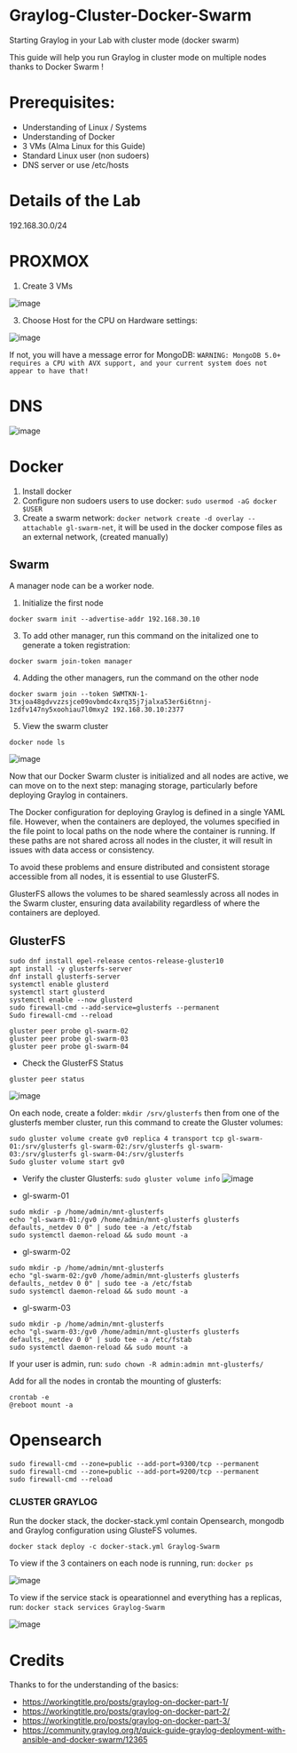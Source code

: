 # Graylog-Cluster-Docker-Swarm
Starting Graylog in your Lab with cluster mode (docker swarm)

This guide will help you run Graylog in cluster mode on multiple nodes thanks to Docker Swarm !

# Prerequisites:

- Understanding of Linux / Systems
- Understanding of Docker
- 3 VMs (Alma Linux for this Guide)
- Standard Linux user (non sudoers)
- DNS server or use /etc/hosts

# Details of the Lab

192.168.30.0/24

# PROXMOX

1. Create 3 VMs
   
![image](https://github.com/user-attachments/assets/3c6a174f-822d-40ee-a988-e2b0e24b960f)

3. Choose Host for the CPU on Hardware settings:

![image](https://github.com/user-attachments/assets/2f776733-4eaa-4098-8f36-18137919d141)

If not, you will have a message error for MongoDB: `WARNING: MongoDB 5.0+ requires a CPU with AVX support, and your current system does not appear to have that!`


# DNS

![image](https://github.com/user-attachments/assets/f983f54d-92d2-4511-99b8-d5914a80ed6c)

# Docker

1. Install docker
2.  Configure non sudoers users to use docker: `sudo usermod -aG docker $USER`
3.  Create a swarm network: `docker network create -d overlay --attachable gl-swarm-net`, it will be used in the docker compose files as an external network, (created manually)

## Swarm

A manager node can be a worker node.

1. Initialize the first node
```
docker swarm init --advertise-addr 192.168.30.10
```

3. To add other manager, run this command on the initalized one to generate a token registration:

```
docker swarm join-token manager 
```

4. Adding the other managers, run the command on the other node
```
docker swarm join --token SWMTKN-1-3txjoa48gdvvzzsjce09ovbmdc4xrq35j7jalxa53er6i6tnnj-1zdfv147ny5xoohiau7l0mxy2 192.168.30.10:2377
```

5. View the swarm cluster
```
docker node ls
```

![image](https://github.com/user-attachments/assets/77f736a2-b830-4eda-97e7-61572b741a94)


Now that our Docker Swarm cluster is initialized and all nodes are active, we can move on to the next step: managing storage, particularly before deploying Graylog in containers.

The Docker configuration for deploying Graylog is defined in a single YAML file. However, when the containers are deployed, the volumes specified in the file point to local paths on the node where the container is running. If these paths are not shared across all nodes in the cluster, it will result in issues with data access or consistency.

To avoid these problems and ensure distributed and consistent storage accessible from all nodes, it is essential to use GlusterFS.

GlusterFS allows the volumes to be shared seamlessly across all nodes in the Swarm cluster, ensuring data availability regardless of where the containers are deployed.

## GlusterFS

```
sudo dnf install epel-release centos-release-gluster10 
apt install -y glusterfs-server
dnf install glusterfs-server
systemctl enable glusterd
systemctl start glusterd
systemctl enable --now glusterd
sudo firewall-cmd --add-service=glusterfs --permanent
Sudo firewall-cmd --reload
```

```
gluster peer probe gl-swarm-02
gluster peer probe gl-swarm-03
gluster peer probe gl-swarm-04
```

- Check the GlusterFS Status
```
gluster peer status
```
![image](https://github.com/user-attachments/assets/5cc4bd39-3b96-4fec-abe8-ef853ba06ee3)


On each node, create a folder: `mkdir /srv/glusterfs` then from one of the glusterfs member cluster, run this command to create the Gluster volumes:

```
sudo gluster volume create gv0 replica 4 transport tcp gl-swarm-01:/srv/glusterfs gl-swarm-02:/srv/glusterfs gl-swarm-03:/srv/glusterfs gl-swarm-04:/srv/glusterfs
Sudo gluster volume start gv0
```

- Verify the cluster Glusterfs: `sudo gluster volume info`
![image](https://github.com/user-attachments/assets/2604df41-52aa-4974-8de3-1ca59be8ae52)

- gl-swarm-01
```
sudo mkdir -p /home/admin/mnt-glusterfs
echo "gl-swarm-01:/gv0 /home/admin/mnt-glusterfs glusterfs defaults,_netdev 0 0" | sudo tee -a /etc/fstab
sudo systemctl daemon-reload && sudo mount -a
```

- gl-swarm-02
```
sudo mkdir -p /home/admin/mnt-glusterfs
echo "gl-swarm-02:/gv0 /home/admin/mnt-glusterfs glusterfs defaults,_netdev 0 0" | sudo tee -a /etc/fstab
sudo systemctl daemon-reload && sudo mount -a
```

- gl-swarm-03
```
sudo mkdir -p /home/admin/mnt-glusterfs
echo "gl-swarm-03:/gv0 /home/admin/mnt-glusterfs glusterfs defaults,_netdev 0 0" | sudo tee -a /etc/fstab
sudo systemctl daemon-reload && sudo mount -a
```

If your user is admin, run: `sudo chown -R admin:admin mnt-glusterfs/`

Add for all the nodes in crontab the mounting of glusterfs:

```
crontab -e
@reboot mount -a
```

# Opensearch

```
sudo firewall-cmd --zone=public --add-port=9300/tcp --permanent
sudo firewall-cmd --zone=public --add-port=9200/tcp --permanent
sudo firewall-cmd --reload
```

### CLUSTER GRAYLOG

Run the docker stack, the docker-stack.yml contain Opensearch, mongodb and Graylog configuration using GlusteFS volumes.

```
docker stack deploy -c docker-stack.yml Graylog-Swarm
```

To view if the 3 containers on each node is running, run: `docker ps`

![image](https://github.com/user-attachments/assets/7ad426a8-bc23-49e0-82a6-e7d82ca84e6c)

To view if the service stack is opearationnel and everything has a replicas, run: `docker stack services Graylog-Swarm`

![image](https://github.com/user-attachments/assets/57082965-3b6b-4b76-a844-c3d0182dadfc)


# Credits 

Thanks to for the understanding of the basics:

- https://workingtitle.pro/posts/graylog-on-docker-part-1/
- https://workingtitle.pro/posts/graylog-on-docker-part-2/
- https://workingtitle.pro/posts/graylog-on-docker-part-3/
- https://community.graylog.org/t/quick-guide-graylog-deployment-with-ansible-and-docker-swarm/12365
